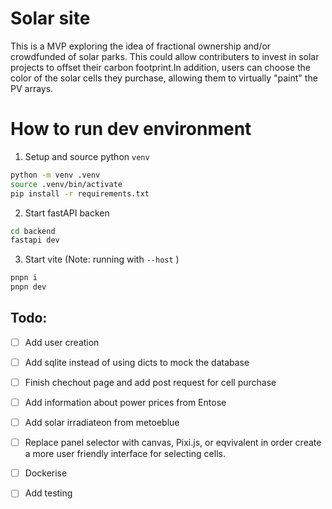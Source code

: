 # Solar site

This is a MVP exploring the idea of fractional ownership and/or crowdfunded of solar parks. This could allow contributers to invest in solar projects to offset their carbon footprint.In addition, users can choose the color of the solar cells they purchase, allowing them to virtually "paint" the PV arrays.

# How to run dev environment

1. Setup and source python `venv`

```bash
python -m venv .venv
source .venv/bin/activate
pip install -r requirements.txt
```

2. Start fastAPI backen

```bash
cd backend
fastapi dev
```

3. Start vite (Note: running with `--host` )

```bash
pnpn i
pnpn dev
```

## Todo:

- [ ] Add user creation
- [ ] Add sqlite instead of using dicts to mock the database
- [ ] Finish chechout page and add post request for cell purchase
- [ ] Add information about power prices from Entose
- [ ] Add solar irradiateon from metoeblue
- [ ] Replace panel selector with canvas, Pixi.js, or eqvivalent in order create a more user friendly interface for selecting cells.

- [ ] Dockerise
- [ ] Add testing
